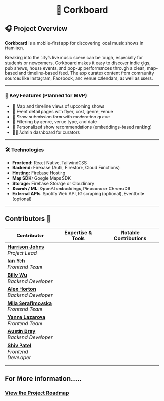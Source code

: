 <h1 align="center">📍 Corkboard</h1>

## 🎧 Project Overview

**Corkboard** is a mobile-first app for discovering local music shows in Hamilton.

Breaking into the city’s live music scene can be tough, especially for students or newcomers. Corkboard makes it easy to discover indie gigs, pub shows, house events, and pop-up performances through a clean, map-based and timeline-based feed. The app curates content from community sources like Instagram, Facebook, and venue calendars, as well as users.

---

### 🔑 Key Features (Planned for MVP)
- 📍 Map and timeline views of upcoming shows
- 🎫 Event detail pages with flyer, cost, genre, venue
- 🧾 Show submission form with moderation queue
- 🔎 Filtering by genre, venue type, and date
- 🧠 Personalized show recommendations (embeddings-based ranking)
- 🧑‍💻 Admin dashboard for curators

---

### 🛠️ Technologies
- **Frontend:** React Native, TailwindCSS
- **Backend:** Firebase (Auth, Firestore, Cloud Functions)
- **Hosting:** Firebase Hosting
- **Map SDK:** Google Maps SDK
- **Storage:** Firebase Storage or Cloudinary
- **Search / ML:** OpenAI embeddings, Pinecone or ChromaDB
- **External APIs:** Spotify Web API, IG scraping (optional), Eventbrite (optional)

---
## Contributors :handshake:

| Contributor                                                                                                     | Expertise & Tools                                                                                                                                                                                                                                   | Notable Contributions                                                                                                                                                        |
| --------------------------------------------------------------------------------------------------------------- | --------------------------------------------------------------------------------------------------------------------------------------------------------------------------------------------------------------------------------------------------- | --------------------------------------------------------------------------------------------------------------------------------------------------------------------------- |
| [**Harrison Johns**](https://github.com/johnsh9656) <br/><i>Project Lead</i> |  |  |
| [**Ian Yeh**](https://github.com/ian-yeh) <br/><i>Frontend Team</i> | | |
| [**Billy Wu**](https://github.com/Billy423) <br/><i>Backend Developer</i> |  |  |  |
| [**Alex Horton**](https://github.com/needlesndpins)<br/><i>Backend Developer</i> |  |  |  |
| [**Mila Serafimovska**](https://github.com/mila-sera) <br/><i> Frontend Team</i> |  |  |  |
| [**Yanna Lazarova**](https://github.com/yanna-nl) <br/><i>Frontend Team</i> | | |
| [**Austin Bray**](https://github.com/austinbray77) <br/><i>Backend Developer</i> |  |  |  |
| [**Shiv Patel**](https://github.com/Shiv-sp) <br/><i>Frontend Developer</i> |  |  |  |
|  |  |  |  |
|  |  |  |  |

## For More Information.....
### [View the Project Roadmap](./PROJECT-ROADMAP.md)







